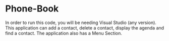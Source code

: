 # Phone-Book
In order to run this code, you will be needing Visual Studio (any version).
This application can add a contact, delete a contact, display the agenda and find a contact.
The application also has a Menu Section.
